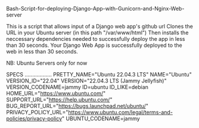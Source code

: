 Bash-Script-for-deploying-Django-App-with-Gunicorn-and-Nginx-Web-server

This is a script that allows input of a Django web app's github url
Clones the URL in your Ubuntu server (in this path "/var/www/html")
Then installs the neccessary dependencies needed to successfully deploy the app in less than 30 seconds.
Your Django Web App is successfully deployed to the web in less than 30 seconds.

NB: Ubuntu Servers only for now

SPECS
..................
PRETTY_NAME="Ubuntu 22.04.3 LTS"
NAME="Ubuntu"
VERSION_ID="22.04"
VERSION="22.04.3 LTS (Jammy Jellyfish)"
VERSION_CODENAME=jammy
ID=ubuntu
ID_LIKE=debian
HOME_URL="https://www.ubuntu.com/"
SUPPORT_URL="https://help.ubuntu.com/"
BUG_REPORT_URL="https://bugs.launchpad.net/ubuntu/"
PRIVACY_POLICY_URL="https://www.ubuntu.com/legal/terms-and-policies/privacy-policy"
UBUNTU_CODENAME=jammy
